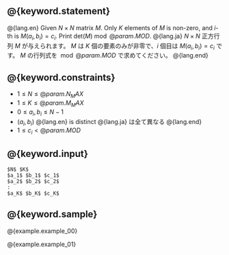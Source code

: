 ## @{keyword.statement}

@{lang.en}
Given $N \times N$ matrix $M$.
Only $K$ elements of $M$ is non-zero, and $i$-th is $M(a_i, b_i) = c_i$.
Print $\mathrm{det}(M) \bmod @{param.MOD}$.
@{lang.ja}
$N \times N$ 正方行列 $M$ が与えられます。
$M$ は $K$ 個の要素のみが非零で、$i$ 個目は $M(a_i, b_i) = c_i$ です。
$M$ の行列式を $\bmod @{param.MOD}$ で求めてください。
@{lang.end}

## @{keyword.constraints}

- $1 \leq N \leq @{param.N_MAX}$
- $1 \leq K \leq @{param.M_MAX}$
- $0 \leq a_i, b_i \leq N - 1$
- $(a_i, b_i)$ @{lang.en} is distinct @{lang.ja} は全て異なる @{lang.end}
- $1 \leq c_i < @{param.MOD}$

## @{keyword.input}

```
$N$ $K$
$a_1$ $b_1$ $c_1$
$a_2$ $b_2$ $c_2$
:
$a_K$ $b_K$ $c_K$
```

## @{keyword.sample}

@{example.example_00}

@{example.example_01}
